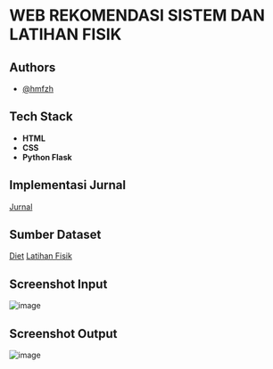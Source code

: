 # WEB REKOMENDASI SISTEM DAN LATIHAN FISIK

## Authors
- [@hmfzh](https://github.com/hmfzh)
  
## Tech Stack  
- **HTML**  
- **CSS**  
- **Python Flask**  

## Implementasi Jurnal   
[Jurnal](https://socjs.telkomuniversity.ac.id/ojs/index.php/indojc/article/view/959)

## Sumber Dataset
[Diet](https://www.kaggle.com/datasets/izharalam150/diet-recommendation)
[Latihan Fisik](https://www.kaggle.com/datasets/muhannadtuameh/exercise-recognition?resource=download)


## Screenshot Input
![image](https://github.com/user-attachments/assets/374fabb4-b2b6-40b5-a554-743c01f01dc3)

## Screenshot Output
![image](https://github.com/user-attachments/assets/3b4a1530-e06e-451a-9c03-fff22d7c9315)
